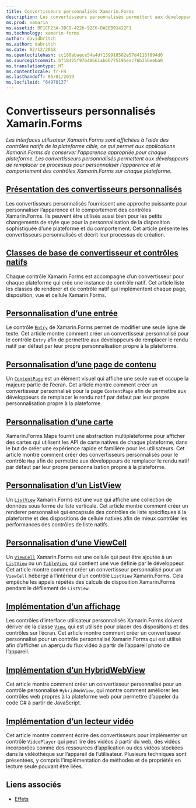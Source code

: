 ```yaml
---
title: Convertisseurs personnalisés Xamarin.Forms
description: Les convertisseurs personnalisés permettent aux développeurs de remplacer le rendu par défaut des contrôles natifs de chaque plateforme afin de personnaliser l’apparence et le comportement des contrôles Xamarin.Forms.
ms.prod: xamarin
ms.assetid: BF1CF23A-3BC9-4226-92E6-DAEEB91422F1
ms.technology: xamarin-forms
author: davidbritch
ms.author: dabritch
ms.date: 02/12/2018
ms.openlocfilehash: cc188abaece54a4df139918582e57d4116f894d0
ms.sourcegitcommit: bf18425f97b48661ab6b775195eac76b356eeba0
ms.translationtype: HT
ms.contentlocale: fr-FR
ms.lasthandoff: 05/01/2019
ms.locfileid: "64978137"
---
```

# <a name="xamarinforms-custom-renderers"></a>Convertisseurs personnalisés Xamarin.Forms

_Les interfaces utilisateur Xamarin.Forms sont affichées à l’aide des contrôles natifs de la plateforme cible, ce qui permet aux applications Xamarin.Forms de conserver l’apparence appropriée pour chaque plateforme. Les convertisseurs personnalisés permettent aux développeurs de remplacer ce processus pour personnaliser l’apparence et le comportement des contrôles Xamarin.Forms sur chaque plateforme._

## <a name="introduction-to-custom-renderersintroductionmd"></a>[Présentation des convertisseurs personnalisés](introduction.md)

Les convertisseurs personnalisés fournissent une approche puissante pour personnaliser l’apparence et le comportement des contrôles Xamarin.Forms. Ils peuvent être utilisés aussi bien pour les petits changements de style que pour la personnalisation de la disposition sophistiquée d’une plateforme et du comportement. Cet article présente les convertisseurs personnalisés et décrit leur processus de création.

## <a name="renderer-base-classes-and-native-controlsrenderersmd"></a>[Classes de base de convertisseur et contrôles natifs](renderers.md)

Chaque contrôle Xamarin.Forms est accompagné d’un convertisseur pour chaque plateforme qui crée une instance de contrôle natif. Cet article liste les classes de renderer et de contrôle natif qui implémentent chaque page, disposition, vue et cellule Xamarin.Forms.

## <a name="customizing-an-entryentrymd"></a>[Personnalisation d’une entrée](entry.md)

Le contrôle [`Entry`](xref:Xamarin.Forms.Entry) de Xamarin.Forms permet de modifier une seule ligne de texte. Cet article montre comment créer un convertisseur personnalisé pour le contrôle `Entry` afin de permettre aux développeurs de remplacer le rendu natif par défaut par leur propre personnalisation propre à la plateforme.

## <a name="customizing-a-contentpagecontentpagemd"></a>[Personnalisation d’une page de contenu](contentpage.md)

Un [`ContentPage`](xref:Xamarin.Forms.ContentPage) est un élément visuel qui affiche une seule vue et occupe la majeure partie de l’écran. Cet article montre comment créer un convertisseur personnalisé pour la page `ContentPage` afin de permettre aux développeurs de remplacer le rendu natif par défaut par leur propre personnalisation propre à la plateforme.

## <a name="customizing-a-mapmapindexmd"></a>[Personnalisation d’une carte](map/index.md)

Xamarin.Forms.Maps fournit une abstraction multiplateforme pour afficher des cartes qui utilisent les API de carte natives de chaque plateforme, dans le but de créer une expérience rapide et familière pour les utilisateurs. Cet article montre comment créer des convertisseurs personnalisés pour le contrôle `Map` afin de permettre aux développeurs de remplacer le rendu natif par défaut par leur propre personnalisation propre à la plateforme.

## <a name="customizing-a-listviewlistviewmd"></a>[Personnalisation d’un ListView](listview.md)

Un [`ListView`](xref:Xamarin.Forms.ListView) Xamarin.Forms est une vue qui affiche une collection de données sous forme de liste verticale. Cet article montre comment créer un renderer personnalisé qui encapsule des contrôles de liste spécifiques à la plateforme et des dispositions de cellule natives afin de mieux contrôler les performances des contrôles de liste natifs.

## <a name="customizing-a-viewcellviewcellmd"></a>[Personnalisation d’une ViewCell](viewcell.md)

Un [`ViewCell`](xref:Xamarin.Forms.ViewCell) Xamarin.Forms est une cellule qui peut être ajoutée à un [`ListView`](xref:Xamarin.Forms.ListView) ou un [`TableView`](xref:Xamarin.Forms.TableView), qui contient une vue définie par le développeur. Cet article montre comment créer un convertisseur personnalisé pour un `ViewCell` hébergé à l’intérieur d’un contrôle `ListView` Xamarin.Forms. Cela empêche les appels répétés des calculs de disposition Xamarin.Forms pendant le défilement de `ListView`.

## <a name="implementing-a-viewviewmd"></a>[Implémentation d’un affichage](view.md)

Les contrôles d’interface utilisateur personnalisés Xamarin.Forms doivent dériver de la classe [`View`](xref:Xamarin.Forms.View), qui est utilisée pour placer des dispositions et des contrôles sur l’écran. Cet article montre comment créer un convertisseur personnalisé pour un contrôle personnalisé Xamarin.Forms qui est utilisé afin d’afficher un aperçu du flux vidéo à partir de l’appareil photo de l’appareil.

## <a name="implementing-a-hybridwebviewhybridwebviewmd"></a>[Implémentation d’un HybridWebView](hybridwebview.md)

Cet article montre comment créer un convertisseur personnalisé pour un contrôle personnalisé `HybridWebView`, qui montre comment améliorer les contrôles web propres à la plateforme web pour permettre d’appeler du code C# à partir de JavaScript.

## <a name="implementing-a-video-playervideo-playerindexmd"></a>[Implémentation d’un lecteur vidéo](video-player/index.md)

Cet article montre comment écrire des convertisseurs pour implémenter un contrôle `VideoPlayer` qui peut lire des vidéos à partir du web, des vidéos incorporées comme des ressources d’application ou des vidéos stockées dans la vidéothèque sur l’appareil de l’utilisateur. Plusieurs techniques sont présentées, y compris l’implémentation de méthodes et de propriétés en lecture seule pouvant être liées.

## <a name="related-links"></a>Liens associés

- [Effets](~/xamarin-forms/app-fundamentals/effects/index.md)

